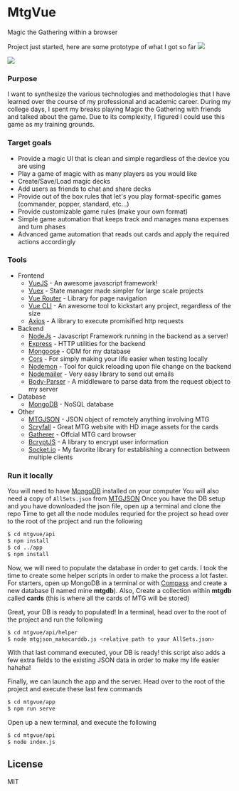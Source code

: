 # MtgVue
Magic the Gathering within a browser

Project just started, here are some prototype of what I got so far
![](hovering.gif)

![](dragging.gif)

### Purpose
I want to synthesize the various technologies and methodologies that I have learned over the course of my professional and academic career. During my college days, I spent my breaks playing Magic the Gathering with friends and talked about the game. Due to its complexity, I figured I could use this game as my training grounds.

### Target goals
- Provide a magic UI that is clean and simple regardless of the device you are using
- Play a game of magic with as many players as you would like
- Create/Save/Load magic decks
- Add users as friends to chat and share decks
- Provide out of the box rules that let's you play format-specific games (commander, popper, standard, etc...) 
- Provide customizable game rules (make your own format)
- Simple game automation that keeps track and manages mana expenses and turn phases
- Advanced game automation that reads out cards and apply the required actions accordingly

### Tools
- Frontend
  - [VueJS](https://vuejs.org/) - An awesome javascript framework!
  - [Vuex](https://vuex.vuejs.org/) - State manager made simpler for large scale projects
  - [Vue Router](https://router.vuejs.org/) - Library for page navigation
  - [Vue CLI](https://cli.vuejs.org/) - An awesome tool to kickstart any project, regardless of the size
  - [Axios](https://github.com/axios/axios) - A library to execute promisified http requests
- Backend
  - [NodeJs](https://nodejs.org/en/) - Javascript Framework running in the backend as a server!
  - [Express](https://expressjs.com/) - HTTP utilities for the backend
  - [Mongoose](https://mongoosejs.com/) - ODM for my database
  - [Cors](https://github.com/expressjs/cors#readme) - For simply making your life easier when testing locally
  - [Nodemon](https://nodemon.io/) - Tool for quick reloading upon file change on the backend
  - [Nodemailer](https://nodemailer.com/about/) - Very easy library to send out emails
  - [Body-Parser](https://www.npmjs.com/package/body-parser) - A middleware to parse data from the request object to my server
- Database
  - [MongoDB](https://www.mongodb.com/) - NoSQL database
- Other
  - [MTGJSON](https://mtgjson.com/) - JSON object of remotely anything involving MTG
  - [Scryfall](https://scryfall.com/) - Great MTG website with HD image assets for the cards
  - [Gatherer](http://gatherer.wizards.com/Pages/Default.aspx) - Offcial MTG card browser
  - [BcryptJS](https://www.npmjs.com/package/bcryptjs) - A library to encrypt user information
  - [Socket.io](https://socket.io/) - My favorite library for establishing a connection between multiple clients

### Run it locally
You will need to have [MongoDB](https://www.mongodb.com/) installed on your computer
You will also need a copy of `AllSets.json` from [MTGJSON](https://mtgjson.com/downloads/compiled/)
Once you have the DB setup and you have downloaded the json file, open up a terminal and clone the repo
Time to get all the node modules requried for the project so head over to the root of the project and run the following
```sh
$ cd mtgvue/api
$ npm install
$ cd ../app
$ npm install
```

Now, we will need to populate the database in order to get cards.
I took the time to create some helper scripts in order to make the process a lot faster.
For starters, open up MongoDB in a terminal or with [Compass](https://www.mongodb.com/products/compass) and create a new database (I named mine **mtgdb**).
Also, Create a collection within **mtgdb** called **cards** (this is where all the cards of MTG will be stored)

Great, your DB is ready to populated! In a terminal, head over to the root of the project and run the following
```sh
$ cd mtgvue/api/helper
$ node mtgjson_makecarddb.js <relative path to your AllSets.json>
```
With that last command executed, your DB is ready! this script also adds a few extra fields to the existing JSON data in order to make my life easier hahaha!

Finally, we can launch the app and the server. Head over to the root of the project and execute these last few commands
```sh
$ cd mtgvue/app
$ npm run serve
```
Open up a new terminal, and execute the following
```sh
$ cd mtgvue/api
$ node index.js
```

License
----

MIT
